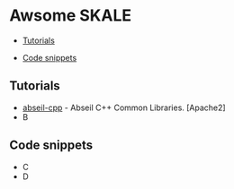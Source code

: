 # Awsome SKALE

- [Tutorials](#tutorials)

- [Code snippets](#code-snippets)

## Tutorials

* [abseil-cpp](https://github.com/abseil/abseil-cpp) - Abseil C++ Common Libraries. [Apache2]
* B

## Code snippets

* C
* D

